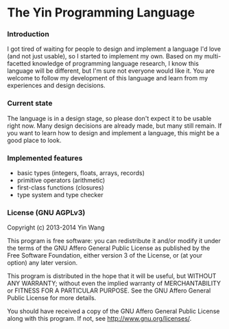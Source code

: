 # The Yin Programming Language


### Introduction

I got tired of waiting for people to design and implement a language I'd love
(and not just usable), so I started to implement my own. Based on my
multi-facetted knowledge of programming language research, I know this language
will be different, but I'm sure not everyone would like it. You are welcome to
follow my development of this language and learn from my experiences and design
decisions.



### Current state

The language is in a design stage, so please don't expect it to be usable right
now. Many design decisions are already made, but many still remain. If you want
to learn how to design and implement a language, this might be a good place to
look.


### Implemented features

- basic types (integers, floats, arrays, records)
- primitive operators (arithmetic)
- first-class functions (closures)
- type system and type checker



### License (GNU AGPLv3)

Copyright (c) 2013-2014 Yin Wang

This program is free software: you can redistribute it and/or modify
it under the terms of the GNU Affero General Public License as
published by the Free Software Foundation, either version 3 of the
License, or (at your option) any later version.

This program is distributed in the hope that it will be useful,
but WITHOUT ANY WARRANTY; without even the implied warranty of
MERCHANTABILITY or FITNESS FOR A PARTICULAR PURPOSE.  See the
GNU Affero General Public License for more details.

You should have received a copy of the GNU Affero General Public License
along with this program.  If not, see <http://www.gnu.org/licenses/>.
